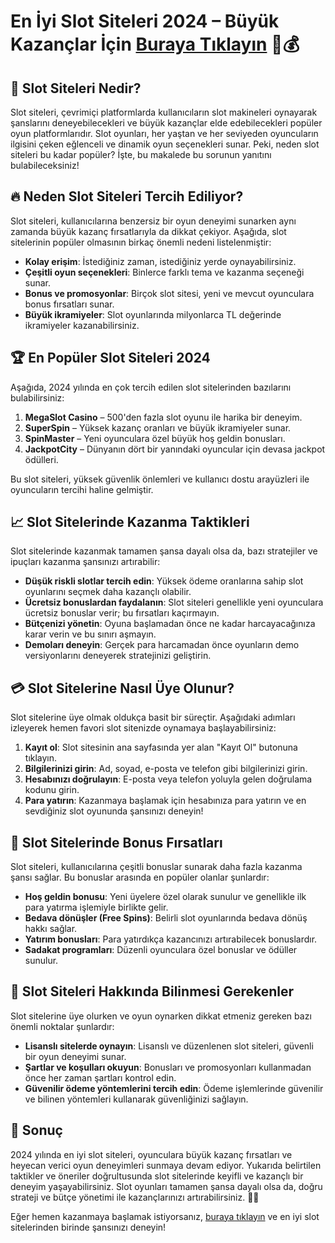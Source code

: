 # En İyi Slot Siteleri 2024 – Büyük Kazançlar İçin [Buraya Tıklayın](https://casinotr.link/gWCRZ4) 🎰💰

## 🎲 Slot Siteleri Nedir?

Slot siteleri, çevrimiçi platformlarda kullanıcıların slot makineleri oynayarak şanslarını deneyebilecekleri ve büyük kazançlar elde edebilecekleri popüler oyun platformlarıdır. Slot oyunları, her yaştan ve her seviyeden oyuncuların ilgisini çeken eğlenceli ve dinamik oyun seçenekleri sunar. Peki, neden slot siteleri bu kadar popüler? İşte, bu makalede bu sorunun yanıtını bulabileceksiniz!

## 🔥 Neden Slot Siteleri Tercih Ediliyor?

Slot siteleri, kullanıcılarına benzersiz bir oyun deneyimi sunarken aynı zamanda büyük kazanç fırsatlarıyla da dikkat çekiyor. Aşağıda, slot sitelerinin popüler olmasının birkaç önemli nedeni listelenmiştir:

- **Kolay erişim**: İstediğiniz zaman, istediğiniz yerde oynayabilirsiniz.
- **Çeşitli oyun seçenekleri**: Binlerce farklı tema ve kazanma seçeneği sunar.
- **Bonus ve promosyonlar**: Birçok slot sitesi, yeni ve mevcut oyunculara bonus fırsatları sunar.
- **Büyük ikramiyeler**: Slot oyunlarında milyonlarca TL değerinde ikramiyeler kazanabilirsiniz.

## 🏆 En Popüler Slot Siteleri 2024

Aşağıda, 2024 yılında en çok tercih edilen slot sitelerinden bazılarını bulabilirsiniz:

1. **MegaSlot Casino** – 500'den fazla slot oyunu ile harika bir deneyim.
2. **SuperSpin** – Yüksek kazanç oranları ve büyük ikramiyeler sunar.
3. **SpinMaster** – Yeni oyunculara özel büyük hoş geldin bonusları.
4. **JackpotCity** – Dünyanın dört bir yanındaki oyuncular için devasa jackpot ödülleri.

Bu slot siteleri, yüksek güvenlik önlemleri ve kullanıcı dostu arayüzleri ile oyuncuların tercihi haline gelmiştir.

## 📈 Slot Sitelerinde Kazanma Taktikleri

Slot sitelerinde kazanmak tamamen şansa dayalı olsa da, bazı stratejiler ve ipuçları kazanma şansınızı artırabilir:

- **Düşük riskli slotlar tercih edin**: Yüksek ödeme oranlarına sahip slot oyunlarını seçmek daha kazançlı olabilir.
- **Ücretsiz bonuslardan faydalanın**: Slot siteleri genellikle yeni oyunculara ücretsiz bonuslar verir; bu fırsatları kaçırmayın.
- **Bütçenizi yönetin**: Oyuna başlamadan önce ne kadar harcayacağınıza karar verin ve bu sınırı aşmayın.
- **Demoları deneyin**: Gerçek para harcamadan önce oyunların demo versiyonlarını deneyerek stratejinizi geliştirin.

## 💳 Slot Sitelerine Nasıl Üye Olunur?

Slot sitelerine üye olmak oldukça basit bir süreçtir. Aşağıdaki adımları izleyerek hemen favori slot sitenizde oynamaya başlayabilirsiniz:

1. **Kayıt ol**: Slot sitesinin ana sayfasında yer alan "Kayıt Ol" butonuna tıklayın.
2. **Bilgilerinizi girin**: Ad, soyad, e-posta ve telefon gibi bilgilerinizi girin.
3. **Hesabınızı doğrulayın**: E-posta veya telefon yoluyla gelen doğrulama kodunu girin.
4. **Para yatırın**: Kazanmaya başlamak için hesabınıza para yatırın ve en sevdiğiniz slot oyununda şansınızı deneyin!

## 🌟 Slot Sitelerinde Bonus Fırsatları

Slot siteleri, kullanıcılarına çeşitli bonuslar sunarak daha fazla kazanma şansı sağlar. Bu bonuslar arasında en popüler olanlar şunlardır:

- **Hoş geldin bonusu**: Yeni üyelere özel olarak sunulur ve genellikle ilk para yatırma işlemiyle birlikte gelir.
- **Bedava dönüşler (Free Spins)**: Belirli slot oyunlarında bedava dönüş hakkı sağlar.
- **Yatırım bonusları**: Para yatırdıkça kazancınızı artırabilecek bonuslardır.
- **Sadakat programları**: Düzenli oyunculara özel bonuslar ve ödüller sunulur.

## 🎁 Slot Siteleri Hakkında Bilinmesi Gerekenler

Slot sitelerine üye olurken ve oyun oynarken dikkat etmeniz gereken bazı önemli noktalar şunlardır:

- **Lisanslı sitelerde oynayın**: Lisanslı ve düzenlenen slot siteleri, güvenli bir oyun deneyimi sunar.
- **Şartlar ve koşulları okuyun**: Bonusları ve promosyonları kullanmadan önce her zaman şartları kontrol edin.
- **Güvenilir ödeme yöntemlerini tercih edin**: Ödeme işlemlerinde güvenilir ve bilinen yöntemleri kullanarak güvenliğinizi sağlayın.

## 💬 Sonuç

2024 yılında en iyi slot siteleri, oyunculara büyük kazanç fırsatları ve heyecan verici oyun deneyimleri sunmaya devam ediyor. Yukarıda belirtilen taktikler ve öneriler doğrultusunda slot sitelerinde keyifli ve kazançlı bir deneyim yaşayabilirsiniz. Slot oyunları tamamen şansa dayalı olsa da, doğru strateji ve bütçe yönetimi ile kazançlarınızı artırabilirsiniz. 🎰💵

Eğer hemen kazanmaya başlamak istiyorsanız, [buraya tıklayın](https://casinotr.link/gWCRZ4) ve en iyi slot sitelerinden birinde şansınızı deneyin!
